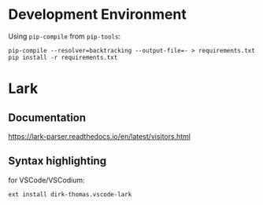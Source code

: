 # Development Environment
Using `pip-compile` from `pip-tools`:
```
pip-compile --resolver=backtracking --output-file=- > requirements.txt
pip install -r requirements.txt
```
# Lark
## Documentation
https://lark-parser.readthedocs.io/en/latest/visitors.html
## Syntax highlighting
for VSCode/VSCodium:
```
ext install dirk-thomas.vscode-lark
```